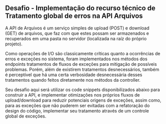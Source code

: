 ## Desafio - Implementação do recurso técnico de Tratamento global de erros na API Arquivos

A API de Arquivos é um serviço simples de upload (POST) e download (GET) de arquivos, que faz com que estes possam ser armazenados e recuperados em uma pasta no servidor (localizada na raíz do próprio projeto).

Como operações de I/O são classicamente críticas quanto a ocorrências de erros e exceções no sistema, foram implementados nos métodos dos endpoints tratamentos de fluxos de exceções para mitigação de possíveis problemas. Porém, além de existirem tratamentos desnecessários, também é perceptível que há uma certa verbosidade desnecessária desses tratamentos quando feitos diretamente nos métodos da controller.

Seu desafio aqui será utilizar os code snippets disponibilizados abaixo para construir a API, e implementar otimizações nos próprios fluxos de upload/download para reduzir potenciais origens de exceções, assim como, para as exceções que não puderem ser evitadas com a refatoração do design do código, implementar seu tratamento através de um controle global de exceções.